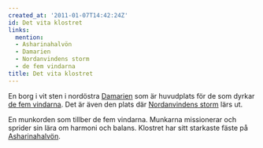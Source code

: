 ```yaml
---
created_at: '2011-01-07T14:42:24Z'
id: Det vita klostret
links:
  mention:
  - Asharinahalvön
  - Damarien
  - Nordanvindens storm
  - de fem vindarna
title: Det vita klostret
---
```


En borg i vit sten i nordöstra [Damarien] som är huvudplats för de som dyrkar [de fem vindarna]. Det
är även den plats där [Nordanvindens storm] lärs ut.

En munkorden som tillber de fem vindarna. Munkarna missionerar och sprider sin lära om harmoni och
balans. Klostret har sitt starkaste fäste på [Asharinahalvön].

  [Damarien]: Damarien
  [de fem vindarna]: de_fem_vindarna
  [Nordanvindens storm]: Nordanvindens_storm
  [Asharinahalvön]: Asharinahalvön